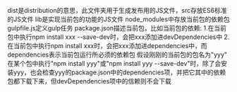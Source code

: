 dist是distribution的意思，此文件夹用于生成发布用的JS文件，src存放ES6标准的JS文件
lib是实现当前包的功能的JS文件
node_modules中存放当前包的依赖包
gulpfile.js定义gulp任务
package.json描述当前包，比如当前包的依赖:
1.在当前包中执行npm install xxx --save-dev时，会把xxx添加进devDependencies中
2.在当前包中执行npm install xxx时，会把xxx添加进dependencies中，而dependencies表示当前包运行所必须的依赖包
假设刚刚的当前包的包名为"yyy"
在某个包中执行"npm install yyy"或"npm install yyy --save-dev"时，除了会安装yyy，也会检查yyy的package.json中的dependencies项，并把它其中的依赖包都下载下来，但devDependencies项中的信赖则不会下载




